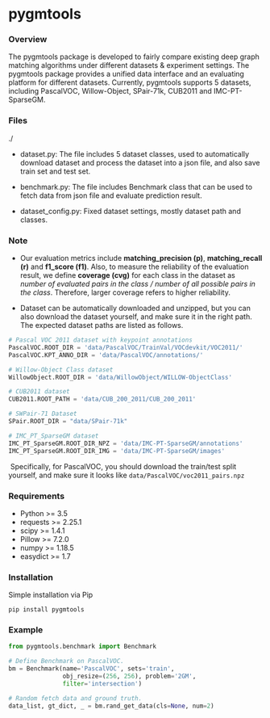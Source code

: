 # pygmtools

### Overview

The pygmtools package is developed to fairly compare existing deep graph matching algorithms under different datasets & experiment settings. The pygmtools package provides a unified data interface and an evaluating platform for different datasets. Currently, pygmtools supports 5 datasets, including PascalVOC, Willow-Object, SPair-71k, CUB2011 and IMC-PT-SparseGM.



### Files

./

- dataset.py: The file includes 5 dataset classes, used to automatically download dataset and process the dataset into a json file, and also save train set and test set.

- benchmark.py: The file includes Benchmark class that can be used to fetch data from json file and evaluate prediction result.
- dataset_config.py: Fixed dataset settings, mostly dataset path and classes.



### Note

- Our evaluation metrics include **matching_precision (p)**,  **matching_recall (r)** and **f1_score (f1)**. Also, to measure the reliability of the evaluation result, we define **coverage (cvg)** for each class in the dataset as *number of evaluated pairs in the class / number of all possible pairs in the class*. Therefore, larger coverage refers to higher reliability.

- Dataset can be automatically downloaded and unzipped, but you can also download the dataset yourself, and make sure it in the right path. The expected dataset paths are listed as follows.

```python
# Pascal VOC 2011 dataset with keypoint annotations
PascalVOC.ROOT_DIR = 'data/PascalVOC/TrainVal/VOCdevkit/VOC2011/'
PascalVOC.KPT_ANNO_DIR = 'data/PascalVOC/annotations/'

# Willow-Object Class dataset
WillowObject.ROOT_DIR = 'data/WillowObject/WILLOW-ObjectClass'

# CUB2011 dataset
CUB2011.ROOT_PATH = 'data/CUB_200_2011/CUB_200_2011'

# SWPair-71 Dataset
SPair.ROOT_DIR = "data/SPair-71k"

# IMC_PT_SparseGM dataset
IMC_PT_SparseGM.ROOT_DIR_NPZ = 'data/IMC-PT-SparseGM/annotations'
IMC_PT_SparseGM.ROOT_DIR_IMG = 'data/IMC-PT-SparseGM/images'
```

​	Specifically, for PascalVOC, you should download the train/test split yourself, and make sure it looks like `data/PascalVOC/voc2011_pairs.npz`



### Requirements

- Python >= 3.5
- requests >= 2.25.1
- scipy >= 1.4.1
- Pillow >= 7.2.0
- numpy >= 1.18.5
- easydict >= 1.7



### Installation

Simple installation via Pip

```shell
pip install pygmtools
```



### Example

```python
from pygmtools.benchmark import Benchmark

# Define Benchmark on PascalVOC.
bm = Benchmark(name='PascalVOC', sets='train', 
               obj_resize=(256, 256), problem='2GM',
               filter='intersection')

# Random fetch data and ground truth.
data_list, gt_dict, _ = bm.rand_get_data(cls=None, num=2)
```

